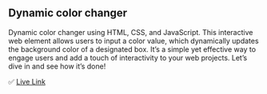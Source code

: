## Dynamic color changer <br>

<p>Dynamic color changer using HTML, CSS, and JavaScript. This interactive web element allows users to input a color value, which dynamically updates the background color of a designated box. It’s a simple yet effective way to engage users and add a touch of interactivity to your web projects. Let’s dive in and see how it’s done! </p>
✅ <a href="<a href="https://muniralways.github.io/Dynamic-color-changer/">Live Link</a>
